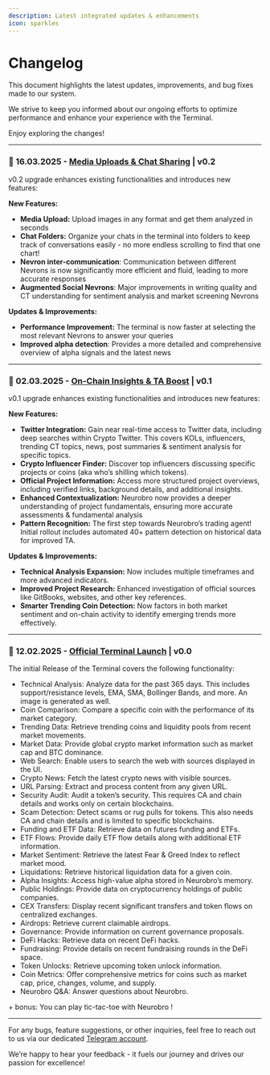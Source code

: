 ```yaml
---
description: Latest integrated updates & enhancements
icon: sparkles
---
```


# Changelog

This document highlights the latest updates, improvements, and bug fixes made to our system.&#x20;

We strive to keep you informed about our ongoing efforts to optimize performance and enhance your experience with the Terminal.&#x20;

Enjoy exploring the changes!

***

### **🔸 16**.03.2025 - [Media Uploads & Chat Sharing](https://x.com/0xneurobro/status/1901370199946805740?s=46\&t=Z3YWZLppAdHN1NOD-XWbwg) | v0.2

v0.2 upgrade enhances existing functionalities and introduces new features:

**New Features:**

* **Media Upload:** Upload images in any format and get them analyzed in seconds
* **Chat Folders:** Organize your chats in the terminal into folders to keep track of conversations easily - no more endless scrolling to find that one chart!
* **Nevron inter-communication**: Communication between different Nevrons is now significantly more efficient and fluid, leading to more accurate responses
* **Augmented Social Nevrons**: Major improvements in writing quality and CT understanding for sentiment analysis and market screening Nevrons

**Updates & Improvements:**

* **Performance Improvement:** The terminal is now faster at selecting the most relevant Nevrons to answer your queries
* **Improved alpha detection**: Provides a more detailed and comprehensive overview of alpha signals and the latest news

***

### **🔸 0**2.03.2025 - [On-Chain Insights & TA Boost](https://x.com/0xNeurobro/status/1889799793825755332) | v0.1

v0.1 upgrade enhances existing functionalities and introduces new features:

**New Features:**

* **Twitter Integration:** Gain near real-time access to Twitter data, including deep searches within Crypto Twitter. This covers KOLs, influencers, trending CT topics, news, post summaries & sentiment analysis for specific topics.
* **Crypto Influencer Finder:** Discover top influencers discussing specific projects or coins (aka who’s shilling which tokens).
* **Official Project Information:** Access more structured project overviews, including verified links, background details, and additional insights.
* **Enhanced Contextualization:** Neurobro now provides a deeper understanding of project fundamentals, ensuring more accurate assessments & fundamental analysis
* **Pattern Recognition:** The first step towards Neurobro’s trading agent! Initial rollout includes automated 40+ pattern detection on historical data for improved TA.

**Updates & Improvements:**

* **Technical Analysis Expansion:** Now includes multiple timeframes and more advanced indicators.
* **Improved Project Research:** Enhanced investigation of official sources like GitBooks, websites, and other key references.
* **Smarter Trending Coin Detection:** Now factors in both market sentiment and on-chain activity to identify emerging trends more effectively.

***

### **🔸** 12.02.2025 - [Official Terminal Launch](https://terminal.neurobro.ai/) | v0.0

The initial Release of the Terminal covers the following functionality:

* Technical Analysis: Analyze data for the past 365 days. This includes support/resistance levels, EMA, SMA, Bollinger Bands, and more. An image is generated as well.
* Coin Comparison: Compare a specific coin with the performance of its market category.
* Trending Data: Retrieve trending coins and liquidity pools from recent market movements.
* Market Data: Provide global crypto market information such as market cap and BTC dominance.
* Web Search: Enable users to search the web with sources displayed in the UI.
* Crypto News: Fetch the latest crypto news with visible sources.
* URL Parsing: Extract and process content from any given URL.
* Security Audit: Audit a token’s security. This requires CA and chain details and works only on certain blockchains.
* Scam Detection: Detect scams or rug pulls for tokens. This also needs CA and chain details and is limited to specific blockchains.
* Funding and ETF Data: Retrieve data on futures funding and ETFs.
* ETF Flows: Provide daily ETF flow details along with additional ETF information.
* Market Sentiment: Retrieve the latest Fear & Greed Index to reflect market mood.
* Liquidations: Retrieve historical liquidation data for a given coin.
* Alpha Insights: Access high-value alpha stored in Neurobro’s memory.
* Public Holdings: Provide data on cryptocurrency holdings of public companies.
* CEX Transfers: Display recent significant transfers and token flows on centralized exchanges.
* Airdrops: Retrieve current claimable airdrops.
* Governance: Provide information on current governance proposals.
* DeFi Hacks: Retrieve data on recent DeFi hacks.
* Fundraising: Provide details on recent fundraising rounds in the DeFi space.
* Token Unlocks: Retrieve upcoming token unlock information.
* Coin Metrics: Offer comprehensive metrics for coins such as market cap, price, changes, volume, and supply.
* Neurobro Q\&A: Answer questions about Neurobro.

\+ bonus: You can play tic-tac-toe with Neurobro !

***

For any bugs, feature suggestions, or other inquiries, feel free to reach out to us via our dedicated [Telegram account](https://t.me/neurobro_support).&#x20;

We’re happy to hear your feedback - it fuels our journey and drives our passion for excellence!
